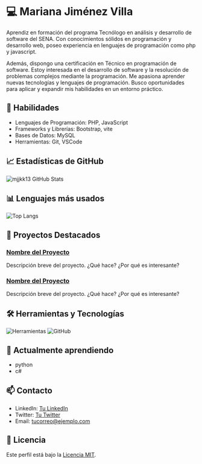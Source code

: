 # 💻 Mariana Jiménez Villa

Aprendiz en formación del programa Tecnólogo en análisis y desarrollo de
software del SENA. Con conocimientos sólidos en programación y
desarrollo web, poseo experiencia en lenguajes de programación como php y javascript.

Además, dispongo una certificación en Técnico en programación de software.
Estoy interesada en el desarrollo de software y la resolución de problemas
complejos mediante la programación. Me apasiona aprender nuevas
tecnologías y lenguajes de programación. Busco oportunidades para
aplicar y expandir mis habilidades en un entorno práctico.


## 🚀 Habilidades

- Lenguajes de Programación: PHP, JavaScript
- Frameworks y Librerías: Bootstrap, vite
- Bases de Datos: MySQL
- Herramientas: Git, VSCode

## 📈 Estadísticas de GitHub

![mjjkk13 GitHub Stats](https://github-readme-stats.vercel.app/api?username=mjjkk13&show_icons=true&theme=dark)

## 📊 Lenguajes más usados

![Top Langs](https://github-readme-stats.vercel.app/api/top-langs/?username=mjjkk13&layout=compact&theme=dark)

## 🎯 Proyectos Destacados

### [Nombre del Proyecto](link-al-proyecto)
Descripción breve del proyecto. ¿Qué hace? ¿Por qué es interesante?

### [Nombre del Proyecto](link-al-proyecto)
Descripción breve del proyecto. ¿Qué hace? ¿Por qué es interesante?

## 🛠️ Herramientas y Tecnologías

![Herramientas](https://img.shields.io/badge/Editor-VSCode-blue?style=flat-square&logo=visual-studio-code)
![GitHub](https://img.shields.io/badge/Version-Control-GitHub-blue?style=flat-square&logo=github)

## 🌱 Actualmente aprendiendo

- python
- c#

## 📫 Contacto

- LinkedIn: [Tu LinkedIn](https://linkedin.com/in/tuusuario)
- Twitter: [Tu Twitter](https://twitter.com/tuusuario)
- Email: [tucorreo@ejemplo.com](mailto:marianajimenezv2006@gmail.com)

## 📜 Licencia

Este perfil está bajo la [Licencia MIT](https://opensource.org/licenses/MIT).
